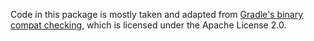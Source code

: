 Code in this package is mostly taken and adapted from
[Gradle's binary compat checking](https://github.com/gradle/gradle/blob/master/build-logic/binary-compatibility),
which is licensed under the Apache License 2.0.
